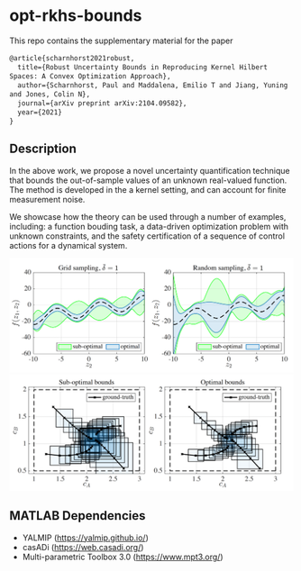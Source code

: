 # opt-rkhs-bounds

This repo contains the supplementary material for the paper

```
@article{scharnhorst2021robust,
  title={Robust Uncertainty Bounds in Reproducing Kernel Hilbert Spaces: A Convex Optimization Approach},
  author={Scharnhorst, Paul and Maddalena, Emilio T and Jiang, Yuning and Jones, Colin N},
  journal={arXiv preprint arXiv:2104.09582},
  year={2021}
}
```

## Description

In the above work, we propose a novel uncertainty quantification technique that bounds the out-of-sample values of an unknown real-valued function. The method is developed in the a kernel setting, and can account for finite measurement noise. 

We showcase how the theory can be used through a number of examples, including: a function bouding task, a data-driven optimization problem with unknown constraints, and the safety certification of a sequence of control actions for a dynamical system.

<img src="https://github.com/PREDICT-EPFL/opt-rkhs-bounds/blob/main/pics/repo_pic_A.png" width="650" height="auto">
<img src="https://github.com/PREDICT-EPFL/opt-rkhs-bounds/blob/main/pics/repo_pic_B.png" width="650" height="auto">

## MATLAB Dependencies 

- YALMIP (https://yalmip.github.io/)
- casADi (https://web.casadi.org/)
- Multi-parametric Toolbox 3.0 (https://www.mpt3.org/)
